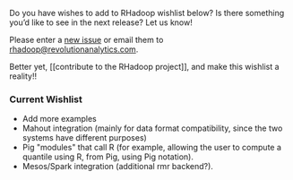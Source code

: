 Do you have wishes to add to RHadoop wishlist below? Is there something you’d like to see in the next release? Let us know!

Please enter a [new issue](https://github.com/RevolutionAnalytics/RHadoop/issues/) or email them to rhadoop@revolutionanalytics.com.  

Better yet, [[contribute to the RHadoop project]], and make this wishlist a reality!!

### Current Wishlist
* Add more examples
* Mahout integration (mainly for data format compatibility, since the two systems have different purposes)
* Pig "modules" that call R (for example, allowing the user to compute a quantile using R, from Pig, using Pig notation).
* Mesos/Spark integration (additional rmr backend?).
